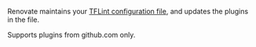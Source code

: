 Renovate maintains your [TFLint configuration file](https://github.com/terraform-linters/tflint/blob/master/docs/user-guide/config.md), and updates the plugins in the file.

Supports plugins from github.com only.
